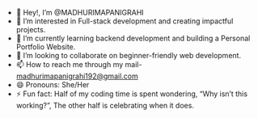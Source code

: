 - 👋 Hey!, I’m @MADHURIMAPANIGRAHI
- 👀 I’m interested in Full-stack development and creating impactful projects.
- 🌱 I’m currently learning backend development and building a Personal Portfolio Website.
- 💞️ I’m looking to collaborate on beginner-friendly web development.
- 📫 How to reach me through my mail- madhurimapanigrahi192@gmail.com
- 😄 Pronouns: She/Her
- ⚡ Fun fact: Half of my coding time is spent wondering, “Why isn’t this working?”, The other half is celebrating when it does.

<!---
MADHURIMAPANIGRAHI/MADHURIMAPANIGRAHI is a ✨ special ✨ repository because its `README.md` (this file) appears on your GitHub profile.
You can click the Preview link to take a look at your changes.
--->
